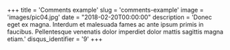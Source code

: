 +++
title = 'Comments example'
slug = 'comments-example'
image = 'images/pic04.jpg'
date = "2018-02-20T00:00:00"
description = 'Donec eget ex magna. Interdum et malesuada fames ac ante ipsum primis in faucibus. Pellentesque venenatis dolor imperdiet dolor mattis sagittis magna etiam.'
disqus_identifier = '9'
+++
